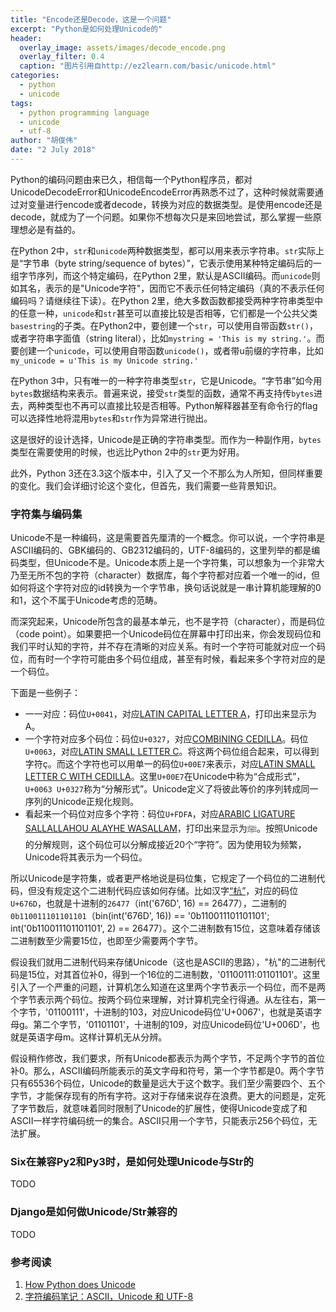 ```yaml
---
title: "Encode还是Decode，这是一个问题"
excerpt: "Python是如何处理Unicode的"
header:
  overlay_image: assets/images/decode_encode.png
  overlay_filter: 0.4
  caption: "图片引用自http://ez2learn.com/basic/unicode.html"
categories:
  - python
  - unicode
tags:
  - python programming language
  - unicode
  - utf-8
author: "胡俊伟"
date: "2 July 2018"
---
```


Python的编码问题由来已久，相信每一个Python程序员，都对UnicodeDecodeError和UnicodeEncodeError再熟悉不过了，这种时候就需要通过对变量进行encode或者decode，转换为对应的数据类型。是使用encode还是decode，就成为了一个问题。如果你不想每次只是来回地尝试，那么掌握一些原理想必是有益的。
 
在Python 2中，`str`和`unicode`两种数据类型，都可以用来表示字符串。`str`实际上是“字节串（byte string/sequence of bytes）”，它表示使用某种特定编码后的一组字节序列，而这个特定编码，在Python 2里，默认是ASCII编码。而`unicode`则如其名，表示的是"Unicode字符"，因而它不表示任何特定编码（真的不表示任何编码吗？请继续往下读）。在Python 2里，绝大多数函数都接受两种字符串类型中的任意一种，`unicode`和`str`甚至可以直接比较是否相等，它们都是一个公共父类`basestring`的子类。在Python2中，要创建一个`str`，可以使用自带函数`str()`，或者字符串字面值（string literal），比如`mystring = 'This is my string.'`。而要创建一个`unicode`，可以使用自带函数`unicode()`，或者带u前缀的字符串，比如`my_unicode = u'This is my Unicode string.'`
 
在Python 3中，只有唯一的一种字符串类型`str`，它是Unicode。“字节串”如今用`bytes`数据结构来表示。普遍来说，接受`str`类型的函数，通常不再支持传`bytes`进去，两种类型也不再可以直接比较是否相等。Python解释器甚至有命令行的flag可以选择性地将混用`bytes`和`str`作为异常进行抛出。
 
这是很好的设计选择，Unicode是正确的字符串类型。而作为一种副作用，`bytes`类型在需要使用的时候，也远比Python 2中的`str`更为好用。
 
此外，Python 3还在3.3这个版本中，引入了又一个不那么为人所知，但同样重要的变化。我们会详细讨论这个变化，但首先，我们需要一些背景知识。

### 字符集与编码集

Unicode不是一种编码，这是需要首先厘清的一个概念。你可以说，一个字符串是ASCII编码的、GBK编码的、GB2312编码的，UTF-8编码的，这里列举的都是编码类型，但Unicode不是。Unicode本质上是一个字符集，可以想象为一个非常大乃至无所不包的字符（character）数据库，每个字符都对应着一个唯一的id，但如何将这个字符对应的id转换为一个字节串，换句话说就是一串计算机能理解的0和1，这个不属于Unicode考虑的范畴。

而深究起来，Unicode所包含的最基本单元，也不是字符（character），而是码位（code point）。如果要把一个Unicode码位在屏幕中打印出来，你会发现码位和我们平时认知的字符，并不存在清晰的对应关系。有时一个字符可能就对应一个码位，而有时一个字符可能由多个码位组成，甚至有时候，看起来多个字符对应的是一个码位。

下面是一些例子：
- 一一对应：码位`U+0041`，对应[LATIN CAPITAL LETTER A](http://www.fileformat.info/info/unicode/char/0041/index.htm)，打印出来显示为A。
- 一个字符对应多个码位：码位`U+0327`，对应[COMBINING CEDILLA](http://www.fileformat.info/info/unicode/char/0327/index.htm)。码位`U+0063`，对应[LATIN SMALL LETTER C](http://www.fileformat.info/info/unicode/char/0063/index.htm)。将这两个码位组合起来，可以得到字符ç。而这个字符也可以用单一的码位`U+00E7`来表示，对应[LATIN SMALL LETTER C WITH CEDILLA](http://www.fileformat.info/info/unicode/char/00e7/index.htm)。这里`U+00E7`在Unicode中称为“合成形式”，`U+0063 U+0327`称为“分解形式”。Unicode定义了将彼此等价的序列转成同一序列的Unicode正规化规则。
- 看起来一个码位对应多个字符：码位`U+FDFA`，对应[ARABIC LIGATURE SALLALLAHOU ALAYHE WASALLAM](http://www.fileformat.info/info/unicode/char/fdfa/index.htm)，打印出来显示为ﷺ。按照Unicode的分解规则，这个码位可以分解成接近20个“字符”。因为使用较为频繁，Unicode将其表示为一个码位。

所以Unicode是字符集，或者更严格地说是码位集，它规定了一个码位的二进制代码，但没有规定这个二进制代码应该如何存储。比如汉字[“杭”](https://www.fileformat.info/info/unicode/char/676d/index.htm)，对应的码位`U+676D`，也就是十进制的`26477`（int('676D', 16) == 26477），二进制的`0b110011101101101`（bin(int('676D', 16)) == '0b110011101101101'; int('0b110011101101101', 2) == 26477）。这个二进制数有15位，这意味着存储该二进制数至少需要15位，也即至少需要两个字节。

假设我们就用二进制代码来存储Unicode（这也是ASCII的思路），"杭"的二进制代码是15位，对其首位补0，得到一个16位的二进制数，'01100111:01101101'。这里引入了一个严重的问题，计算机怎么知道在这里两个字节表示一个码位，而不是两个字节表示两个码位。按两个码位来理解，对计算机完全行得通。从左往右，第一个字节，'01100111'，十进制的103，对应Unicode码位'U+0067'，也就是英语字母g。第二个字节，'01101101'，十进制的109，对应Unicode码位'U+006D'，也就是英语字母m。这样计算机无从分辨。

假设稍作修改，我们要求，所有Unicode都表示为两个字节，不足两个字节的首位补0。那么，ASCII编码所能表示的英文字母和符号，第一个字节都是0。两个字节只有65536个码位，Unicode的数量是远大于这个数字。我们至少需要四个、五个字节，才能保存现有的所有字符。这对于存储来说存在浪费。更大的问题是，定死了字节数后，就意味着同时限制了Unicode的扩展性，使得Unicode变成了和ASCII一样字符编码统一的集合。ASCII只用一个字节，只能表示256个码位，无法扩展。

### Six在兼容Py2和Py3时，是如何处理Unicode与Str的

TODO

### Django是如何做Unicode/Str兼容的

TODO

### 参考阅读

1. [How Python does Unicode](https://www.b-list.org/weblog/2017/sep/05/how-python-does-unicode/)
2. [字符编码笔记：ASCII，Unicode 和 UTF-8](http://www.ruanyifeng.com/blog/2007/10/ascii_unicode_and_utf-8.html)
